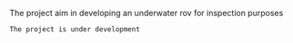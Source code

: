 The project aim in developing an underwater rov for inspection purposes

```
The project is under development
```